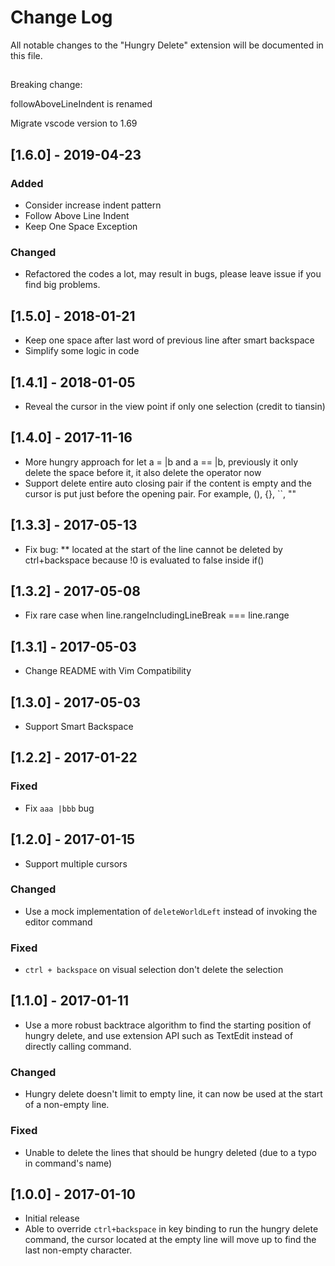 # Change Log

All notable changes to the "Hungry Delete" extension will be documented in this file.


##
Breaking change:

followAboveLineIndent is renamed

Migrate vscode version to 1.69

## [1.6.0] - 2019-04-23

### Added

- Consider increase indent pattern
- Follow Above Line Indent
- Keep One Space Exception


### Changed

- Refactored the codes a lot, may result in bugs, please leave issue if you find big problems.

## [1.5.0] - 2018-01-21

- Keep one space after last word of previous line after smart backspace
- Simplify some logic in code

## [1.4.1] - 2018-01-05

- Reveal the cursor in the view point if only one selection (credit to tiansin)

## [1.4.0] - 2017-11-16

- More hungry approach for let a = |b and a == |b, previously it only delete the space before it, it also delete the operator now
- Support delete entire auto closing pair if the content is empty and the cursor is put just before the opening pair. For example, (), {}, ``, ""

## [1.3.3] - 2017-05-13

- Fix bug: ** located at the start of the line cannot be deleted by ctrl+backspace because !0 is evaluated to false inside if()

## [1.3.2] - 2017-05-08

- Fix rare case when line.rangeIncludingLineBreak === line.range

## [1.3.1] - 2017-05-03

- Change README with Vim Compatibility

## [1.3.0] - 2017-05-03

- Support Smart Backspace

## [1.2.2] - 2017-01-22

### Fixed

- Fix `aaa |bbb` bug

## [1.2.0] - 2017-01-15

- Support multiple cursors

### Changed

- Use a mock implementation of `deleteWorldLeft` instead of invoking the editor command

### Fixed

- `ctrl + backspace` on visual selection don't delete the selection

## [1.1.0] - 2017-01-11

- Use a more robust backtrace algorithm to find the starting position of hungry delete, and use extension API such as TextEdit instead of directly calling command.

### Changed

- Hungry delete doesn't limit to empty line, it can now be used at the start of a non-empty line.

### Fixed

- Unable to delete the lines that should be hungry deleted (due to a typo in command's name)

## [1.0.0] - 2017-01-10

- Initial release
- Able to override `ctrl+backspace` in key binding to run the hungry delete command, the cursor located at the empty line will move up to find the last non-empty character.
